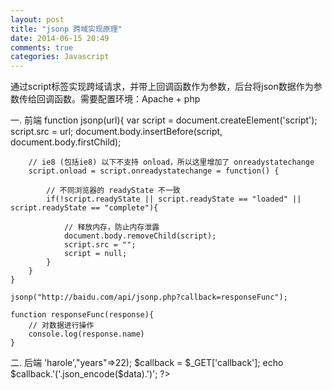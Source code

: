 ```yaml
---
layout: post
title: "jsonp 跨域实现原理"
date: 2014-06-15 20:49
comments: true
categories: Javascript
---
```


通过script标签实现跨域请求，并带上回调函数作为参数，后台将json数据作为参数传给回调函数。需要配置环境：Apache + php

一. 前端
    function jsonp(url){
        var script = document.createElement('script');
        script.src = url;
        document.body.insertBefore(script, document.body.firstChild);

        // ie8 (包括ie8) 以下不支持 onload，所以这里增加了 onreadystatechange
        script.onload = script.onreadystatechange = function() {

            // 不同浏览器的 readyState 不一致
            if(!script.readyState || script.readyState == "loaded" || script.readyState == "complete"){

                // 释放内存，防止内存泄露
                document.body.removeChild(script);
                script.src = "";
                script = null;
            }
        }
    }

    jsonp("http://baidu.com/api/jsonp.php?callback=responseFunc");

    function responseFunc(response){
        // 对数据进行操作
        console.log(response.name)
    }

二. 后端
    <?php
        $data = array('name'=>'harole',"years"=>22);
        $callback = $_GET['callback'];
        echo $callback.'('.json_encode($data).')';
     ?>